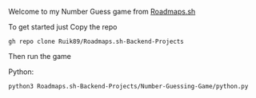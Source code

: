 Welcome to my Number Guess game from [Roadmaps.sh](https://roadmap.sh/projects/number-guessing-game)

To get started just Copy the repo
```
gh repo clone Ruik89/Roadmaps.sh-Backend-Projects
```

Then run the game

Python:

```
python3 Roadmaps.sh-Backend-Projects/Number-Guessing-Game/python.py
```
